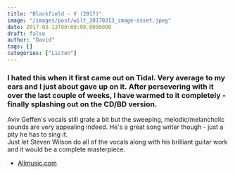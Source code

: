```yaml
---
title: "Blackfield - V (2017)"
image: "/images/post/wilt_20170313_image-asset.jpeg"
date: 2017-03-13T00:00:00.0000000
draft: false
author: "David"
tags: []
categories: ["Listen"]
---
```

### I hated this when it first came out on Tidal. Very average to my ears and I just about gave up on it. After persevering with it over the last couple of weeks, I have warmed to it completely - finally splashing out on the CD/BD version. 

 Aviv Geffen's vocals still grate a bit but the sweeping, melodic/melancholic sounds are very appealing indeed. He's a great song writer though - just a pity he has to sing it.  
Just let Steven Wilson do all of the vocals along with his brilliant guitar work and it would be a complete masterpiece.

-  [Allmusic.com](http://www.allmusic.com/album/blackfield-v-mw0002980149)